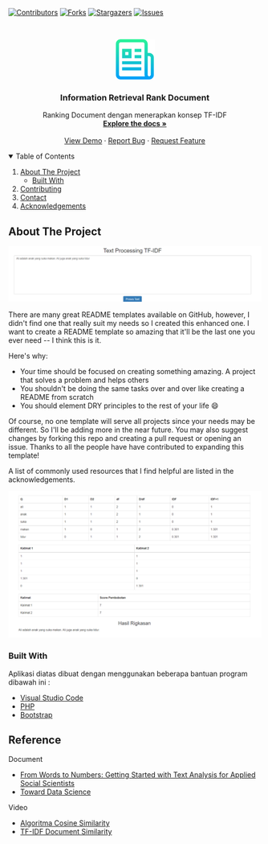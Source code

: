 [![Contributors][contributors-shield]][contributors-url]
[![Forks][forks-shield]][forks-url]
[![Stargazers][stars-shield]][stars-url]
[![Issues][issues-shield]][issues-url]
<!-- [![MIT License][license-shield]][license-url] -->



<!-- PROJECT LOGO -->
<br />
<p align="center">
  <a href="https://github.com/MasSakti/IR_RankDocument">
    <img src="images/logo.png" alt="Logo" width="80" height="80">
  </a>
 
  <h3 align="center">Information Retrieval Rank Document</h3>

  <p align="center">
    Ranking Document dengan menerapkan konsep TF-IDF
    <br />
    <a href="https://github.com/MasSakti/IR_RankDocument"><strong>Explore the docs »</strong></a>
    <br />
    <br />
    <a href="https://github.com/MasSakti/IR_RankDocument">View Demo</a>
    ·
    <a href="https://github.com/MasSakti/IR_RankDocument/issues">Report Bug</a>
    ·
    <a href="https://github.com/MasSakti/IR_RankDocument/issues">Request Feature</a>
  </p>
</p>



<!-- TABLE OF CONTENTS -->
<details open="open">
  <summary>Table of Contents</summary>
  <ol>
    <li>
      <a href="#about-the-project">About The Project</a>
      <ul>
        <li><a href="#built-with">Built With</a></li>
      </ul>
    </li>
    <li><a href="#contributing">Contributing</a></li>
    <li><a href="#contact">Contact</a></li>
    <li><a href="#acknowledgements">Acknowledgements</a></li>
  </ol>
</details>



<!-- ABOUT THE PROJECT -->
## About The Project

![Product Name Screen Shot](https://github.com/MasSakti/IR_RankDocument/blob/main/images/1.PNG?raw=true)

There are many great README templates available on GitHub, however, I didn't find one that really suit my needs so I created this enhanced one. I want to create a README template so amazing that it'll be the last one you ever need -- I think this is it.

Here's why:
* Your time should be focused on creating something amazing. A project that solves a problem and helps others
* You shouldn't be doing the same tasks over and over like creating a README from scratch
* You should element DRY principles to the rest of your life :smile:

Of course, no one template will serve all projects since your needs may be different. So I'll be adding more in the near future. You may also suggest changes by forking this repo and creating a pull request or opening an issue. Thanks to all the people have have contributed to expanding this template!

A list of commonly used resources that I find helpful are listed in the acknowledgements.

![Product Name Screen Shot](https://github.com/MasSakti/IR_RankDocument/blob/main/images/2.PNG?raw=true)

### Built With

Aplikasi diatas dibuat dengan menggunakan beberapa bantuan program dibawah ini :
* [Visual Studio Code](https://code.visualstudio.com/)
* [PHP](https://www.php.net/)
* [Bootstrap](https://getbootstrap.com)


<!-- CONTRIBUTING -->
<!-- ## Contributing

Contributions are what make the open source community such an amazing place to be learn, inspire, and create. Any contributions you make are **greatly appreciated**.

1. Fork the Project
2. Create your Feature Branch (`git checkout -b feature/AmazingFeature`)
3. Commit your Changes (`git commit -m 'Add some AmazingFeature'`)
4. Push to the Branch (`git push origin feature/AmazingFeature`)
5. Open a Pull Request -->

<!-- CONTACT -->
<!-- ## Contributor & Contact

191111038 - Greta Septy Purwiantono       [@getrahhh](https://www.instagram.com/getrahhh/)

191111039 - Cendikia Fitri Nuril Halizah  [@cendikia1612](https://www.instagram.com/cendikia1612/)

191111041 - Muhammad Mutawalli Sya'rawi   [@mas.sakti_](https://www.instagram.com/mas.sakti_/)

Project Link: [https://github.com/MasSakti/IR_RankDocument](https://github.com/MasSakti/IR_RankDocument) -->




<!-- Referensi -->
## Reference
Document
* [From Words to Numbers: Getting Started with Text Analysis for Applied Social Scientists](https://www.e-bcrp.org/archive/view_article?pid=bcrp-3-2-122)
* [Toward Data Science](https://towardsdatascience.com/tf-term-frequency-idf-inverse-document-frequency-from-scratch-in-python-6c2b61b78558)

Video
* [Algoritma Cosine Similarity](https://www.youtube.com/watch?v=E--XI4mQICU)
* [TF-IDF Document Similarity](https://www.youtube.com/watch?v=hc3DCn8viWs&t)

<!-- ACKNOWLEDGEMENTS -->
<!-- ## Acknowledgements
* [GitHub Emoji Cheat Sheet](https://www.webpagefx.com/tools/emoji-cheat-sheet)
* [Img Shields](https://shields.io)
* [Choose an Open Source License](https://choosealicense.com)
* [GitHub Pages](https://pages.github.com)
* [Animate.css](https://daneden.github.io/animate.css)
* [Loaders.css](https://connoratherton.com/loaders)
* [Slick Carousel](https://kenwheeler.github.io/slick)
* [Smooth Scroll](https://github.com/cferdinandi/smooth-scroll)
* [Sticky Kit](http://leafo.net/sticky-kit)
* [JVectorMap](http://jvectormap.com)
* [Font Awesome](https://fontawesome.com)
 -->




<!-- MARKDOWN LINKS & IMAGES -->
<!-- https://www.markdownguide.org/basic-syntax/#reference-style-links -->
[contributors-shield]: https://img.shields.io/github/contributors/othneildrew/Best-README-Template.svg?style=for-the-badge
[contributors-url]: https://github.com/MasSakti/IR_RankDocument/graphs/contributors
[forks-shield]: https://img.shields.io/github/forks/othneildrew/Best-README-Template.svg?style=for-the-badge
[forks-url]: https://github.com/MasSakti/IR_RankDocument/network/members
[stars-shield]: https://img.shields.io/github/stars/othneildrew/Best-README-Template.svg?style=for-the-badge
[stars-url]: https://github.com/MasSakti/IR_RankDocument/stargazers
[issues-shield]: https://img.shields.io/github/issues/othneildrew/Best-README-Template.svg?style=for-the-badge
[issues-url]: https://github.com/MasSakti/IR_RankDocument/issues
<!-- [license-shield]: https://img.shields.io/github/license/othneildrew/Best-README-Template.svg?style=for-the-badge
[license-url]: https://github.com/MasSakti/IR_RankDocument/blob/master/LICENSE.txt
[product-screenshot]: images/1.png -->
